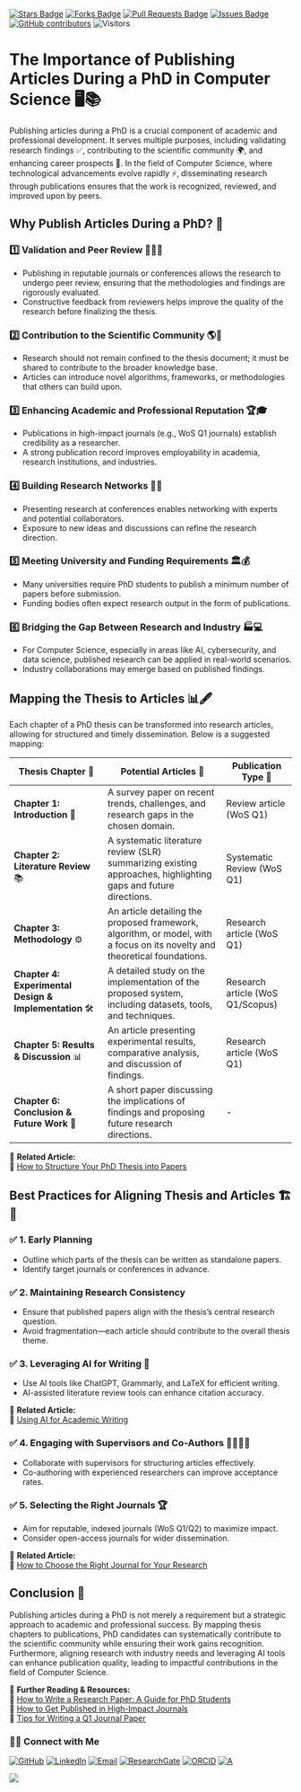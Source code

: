 <a href="https://github.com/drshahizan/short-course/stargazers"><img src="https://img.shields.io/github/stars/drshahizan/short-course" alt="Stars Badge"/></a>
<a href="https://github.com/drshahizan/short-course/network/members"><img src="https://img.shields.io/github/forks/drshahizan/short-course" alt="Forks Badge"/></a>
<a href="https://github.com/drshahizan/short-course/pulls"><img src="https://img.shields.io/github/issues-pr/drshahizan/short-course" alt="Pull Requests Badge"/></a>
<a href="https://github.com/drshahizan/short-course"><img src="https://img.shields.io/github/issues/drshahizan/short-course" alt="Issues Badge"/></a>
<a href="https://github.com/drshahizan/short-course/graphs/contributors"><img alt="GitHub contributors" src="https://img.shields.io/github/contributors/drshahizan/short-course?color=2b9348"></a>
![Visitors](https://api.visitorbadge.io/api/visitors?path=https%3A%2F%2Fgithub.com%2Fdrshahizan%2Fshort-course&labelColor=%23d9e3f0&countColor=%23697689&style=flat)

# The Importance of Publishing Articles During a PhD in Computer Science 🖥️📚

Publishing articles during a PhD is a crucial component of academic and professional development. It serves multiple purposes, including validating research findings ✅, contributing to the scientific community 🌍, and enhancing career prospects 🚀. In the field of Computer Science, where technological advancements evolve rapidly ⚡, disseminating research through publications ensures that the work is recognized, reviewed, and improved upon by peers.

## **Why Publish Articles During a PhD? 🤔**

### **1️⃣ Validation and Peer Review** 📝👨‍🏫  
- Publishing in reputable journals or conferences allows the research to undergo peer review, ensuring that the methodologies and findings are rigorously evaluated.  
- Constructive feedback from reviewers helps improve the quality of the research before finalizing the thesis.  

### **2️⃣ Contribution to the Scientific Community** 🌎🔬  
- Research should not remain confined to the thesis document; it must be shared to contribute to the broader knowledge base.  
- Articles can introduce novel algorithms, frameworks, or methodologies that others can build upon.  

### **3️⃣ Enhancing Academic and Professional Reputation** 🏆🎓  
- Publications in high-impact journals (e.g., WoS Q1 journals) establish credibility as a researcher.  
- A strong publication record improves employability in academia, research institutions, and industries.  

### **4️⃣ Building Research Networks** 🤝💡  
- Presenting research at conferences enables networking with experts and potential collaborators.  
- Exposure to new ideas and discussions can refine the research direction.  

### **5️⃣ Meeting University and Funding Requirements** 🏛️💰  
- Many universities require PhD students to publish a minimum number of papers before submission.  
- Funding bodies often expect research output in the form of publications.  

### **6️⃣ Bridging the Gap Between Research and Industry** 🏭💻  
- For Computer Science, especially in areas like AI, cybersecurity, and data science, published research can be applied in real-world scenarios.  
- Industry collaborations may emerge based on published findings.  

## **Mapping the Thesis to Articles 📊🖋️**

Each chapter of a PhD thesis can be transformed into research articles, allowing for structured and timely dissemination. Below is a suggested mapping:

| **Thesis Chapter** 📖       | **Potential Articles** 📜                                                                                | **Publication Type** 🏅 |
|--------------------------|---------------------------------------------------------------------------------------------------------|----------------------|
| **Chapter 1: Introduction** 🎯 | A survey paper on recent trends, challenges, and research gaps in the chosen domain.                   | Review article (WoS Q1) |
| **Chapter 2: Literature Review** 📚 | A systematic literature review (SLR) summarizing existing approaches, highlighting gaps and future directions. | Systematic Review (WoS Q1) |
| **Chapter 3: Methodology** ⚙️ | An article detailing the proposed framework, algorithm, or model, with a focus on its novelty and theoretical foundations. | Research article (WoS Q1) |
| **Chapter 4: Experimental Design & Implementation** 🛠️ | A detailed study on the implementation of the proposed system, including datasets, tools, and techniques. | Research article (WoS Q1/Scopus) |
| **Chapter 5: Results & Discussion** 📊 | An article presenting experimental results, comparative analysis, and discussion of findings. | Research article (WoS Q1) |
| **Chapter 6: Conclusion & Future Work** 🔮 | A short paper discussing the implications of findings and proposing future research directions. | - |

📖 **Related Article:**  
🔗 [How to Structure Your PhD Thesis into Papers](https://www.sciencedirect.com/science/article/pii/S0020748918302224)  

## **Best Practices for Aligning Thesis and Articles 🏗️📝**

### ✅ **1. Early Planning**  
- Outline which parts of the thesis can be written as standalone papers.  
- Identify target journals or conferences in advance.  

### ✅ **2. Maintaining Research Consistency**  
- Ensure that published papers align with the thesis’s central research question.  
- Avoid fragmentation—each article should contribute to the overall thesis theme.  

### ✅ **3. Leveraging AI for Writing** 🤖  
- Use AI tools like ChatGPT, Grammarly, and LaTeX for efficient writing.  
- AI-assisted literature review tools can enhance citation accuracy.  

📖 **Related Article:**  
🔗 [Using AI for Academic Writing](https://www.nature.com/articles/d41586-023-02030-7)  

### ✅ **4. Engaging with Supervisors and Co-Authors** 👩‍🏫👨‍🏫  
- Collaborate with supervisors for structuring articles effectively.  
- Co-authoring with experienced researchers can improve acceptance rates.  

### ✅ **5. Selecting the Right Journals** 🏆  
- Aim for reputable, indexed journals (WoS Q1/Q2) to maximize impact.  
- Consider open-access journals for wider dissemination.  

📖 **Related Article:**  
🔗 [How to Choose the Right Journal for Your Research](https://www.elsevier.com/authors/tools-and-resources/how-to-select-a-journal)  

## **Conclusion 🎯**
Publishing articles during a PhD is not merely a requirement but a strategic approach to academic and professional success. By mapping thesis chapters to publications, PhD candidates can systematically contribute to the scientific community while ensuring their work gains recognition. Furthermore, aligning research with industry needs and leveraging AI tools can enhance publication quality, leading to impactful contributions in the field of Computer Science.  

📖 **Further Reading & Resources:**  
🔗 [How to Write a Research Paper: A Guide for PhD Students](https://www.springernature.com/gp/researchers/campaigns/how-to-write-a-research-paper)  
🔗 [How to Get Published in High-Impact Journals](https://authorservices.taylorandfrancis.com/publishing-your-research/)  
🔗 [Tips for Writing a Q1 Journal Paper](https://www.nature.com/articles/d41586-022-00423-0)  

### 🙌🏻 Connect with Me
<p align="left">
    <a href="https://github.com/drshahizan" target="_blank"><img alt="GitHub" src="https://img.shields.io/badge/-@drshahizan-181717?style=flat-square&logo=GitHub&logoColor=white"></a>
    <a href="https://www.linkedin.com/in/drshahizan" target="_blank"><img alt="LinkedIn" src="https://img.shields.io/badge/-drshahizan-blue?style=flat-square&logo=Linkedin&logoColor=white&link=https://www.linkedin.com/in/drshahizan/"></a>
    <a href="mailto:shahizan@utm.my" target="_blank"><img alt="Email" src="https://img.shields.io/badge/-shahizan@utm.my-c14438?style=flat-square&logo=Gmail&logoColor=white&link=mailto:shahizan@utm.my.com"></a>
    <a href="https://www.researchgate.net/profile/Mohd-Othman-28" target="_blank"><img alt="ResearchGate" src="https://img.shields.io/badge/-ResearchGate-00CCBB?style=flat-square&logo=ResearchGate&logoColor=white"></a>
    <a href="https://orcid.org/0000-0003-4261-1873" target="_blank"><img alt="ORCID" src="https://img.shields.io/badge/-ORCID-A6CE39?style=flat-square&logo=ORCID&logoColor=white"></a> 
 <a href="https://visitorbadge.io/status?path=https%3A%2F%2Fgithub.com%2Fdrshahizan" target="_blank"><img alt="A" src="https://api.visitorbadge.io/api/visitors?path=https%3A%2F%2Fgithub.com%2Fdrshahizan&labelColor=%23697689&countColor=%23555555&style=plastic"></a>
 
![](https://hit.yhype.me/github/profile?user_id=81284918)
</p>

